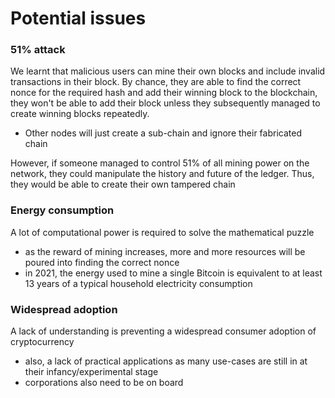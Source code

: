 # Potential issues

### 51% attack

We learnt that malicious users can mine their own blocks and include invalid transactions in their block. By chance, they are able to find the correct nonce for the required hash and add their winning block to the blockchain, they won't be able to add their block unless they subsequently managed to create winning blocks repeatedly.
- Other nodes will just create a sub-chain and ignore their fabricated chain

However, if someone managed to control 51% of all mining power on the network, they could manipulate the history and future of the ledger. Thus, they would be able to create their own tampered chain

### Energy consumption

A lot of computational power is required to solve the mathematical puzzle
- as the reward of mining increases, more and more resources will be poured into finding the correct nonce
- in 2021, the energy used to mine a single Bitcoin is equivalent to at least 13 years of a typical household electricity consumption

### Widespread adoption

A lack of understanding is preventing a widespread consumer adoption of cryptocurrency
- also, a lack of practical applications as many use-cases are still in at their infancy/experimental stage
- corporations also need to be on board